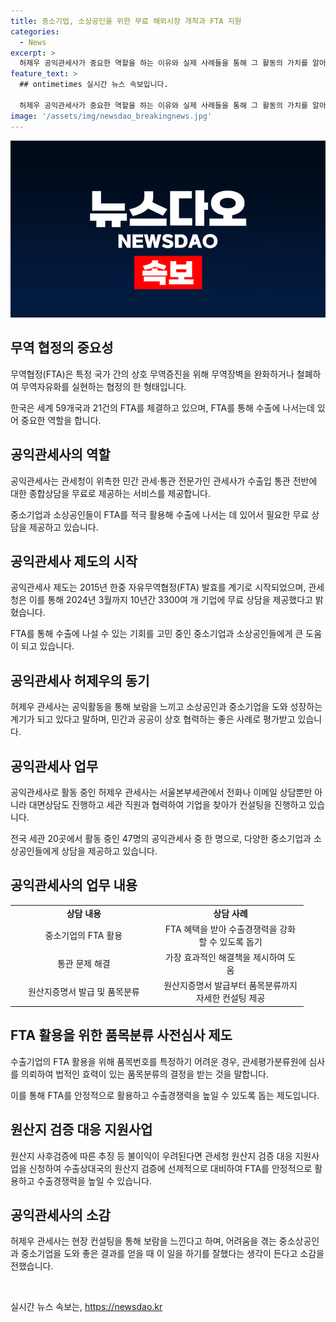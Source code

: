 ```yaml
---
title: 중소기업, 소상공인을 위한 무료 해외시장 개척과 FTA 지원
categories:
  - News
excerpt: >
  허제우 공익관세사가 중요한 역할을 하는 이유와 실제 사례들을 통해 그 활동의 가치를 알아보았다. 소상공인과 중소기업이 FTA를 활용하고 수출에 나서는 데 어려움을 겪을 때, 공익관세사가 무료 상담을 통해 도움을 주고 있다. 관세청과 한국관세사회의 협력을 통해 20곳에서 47명의 공익관세사가 활동하고 있으며, 이를 통해 많은 기업들의 도움이 되고 있다. 3300여 개 기업에 무료 상담을 제공한 결과를 볼 때, 이 제도의 가치와 필요성이 크게 부각되고 있는 것으로 보인다.
feature_text: >
  ## ontimetimes 실시간 뉴스 속보입니다.

  허제우 공익관세사가 중요한 역할을 하는 이유와 실제 사례들을 통해 그 활동의 가치를 알아보았다. 소상공인과 중소기업이 FTA를 활용하고 수출에 나서는 데 어려움을 겪을 때, 공익관세사가 무료 상담을 통해 도움을 주고 있다. 관세청과 한국관세사회의 협력을 통해 20곳에서 47명의 공익관세사가 활동하고 있으며, 이를 통해 많은 기업들의 도움이 되고 있다. 3300여 개 기업에 무료 상담을 제공한 결과를 볼 때, 이 제도의 가치와 필요성이 크게 부각되고 있는 것으로 보인다.
image: '/assets/img/newsdao_breakingnews.jpg'
---
```


<p><img src="/assets/img/newsdao_breakingnews.jpg" alt="ontimetimes 속보" /></p>

<h2 data-ke-size="size26">무역 협정의 중요성</h2>

<p data-ke-size="size16">무역협정(FTA)은 특정 국가 간의 상호 무역증진을 위해 무역장벽을 완화하거나 철폐하여 무역자유화를 실현하는 협정의 한 형태입니다.</p>

<p data-ke-size="size16">한국은 세계 59개국과 21건의 FTA를 체결하고 있으며, FTA를 통해 수출에 나서는데 있어 중요한 역할을 합니다.</p>

<h2 data-ke-size="size26">공익관세사의 역할</h2>

<p data-ke-size="size16">공익관세사는 관세청이 위촉한 민간 관세·통관 전문가인 관세사가 수출입 통관 전반에 대한 종합상담을 무료로 제공하는 서비스를 제공합니다.</p>

<p data-ke-size="size16">중소기업과 소상공인들이 FTA를 적극 활용해 수출에 나서는 데 있어서 필요한 무료 상담을 제공하고 있습니다.</p>

<h2 data-ke-size="size26">공익관세사 제도의 시작</h2>

<p data-ke-size="size16">공익관세사 제도는 2015년 한중 자유무역협정(FTA) 발효를 계기로 시작되었으며, 관세청은 이를 통해 2024년 3월까지 10년간 3300여 개 기업에 무료 상담을 제공했다고 밝혔습니다.</p>

<p data-ke-size="size16">FTA를 통해 수출에 나설 수 있는 기회를 고민 중인 중소기업과 소상공인들에게 큰 도움이 되고 있습니다.</p>

<h2 data-ke-size="size26">공익관세사 허제우의 동기</h2>

<p data-ke-size="size16">허제우 관세사는 공익활동을 통해 보람을 느끼고 소상공인과 중소기업을 도와 성장하는 계기가 되고 있다고 말하며, 민간과 공공이 상호 협력하는 좋은 사례로 평가받고 있습니다.</p>

<h2 data-ke-size="size26">공익관세사 업무</h2>

<p data-ke-size="size16">공익관세사로 활동 중인 허제우 관세사는 서울본부세관에서 전화나 이메일 상담뿐만 아니라 대면상담도 진행하고 세관 직원과 협력하여 기업을 찾아가 컨설팅을 진행하고 있습니다.</p>

<p data-ke-size="size16">전국 세관 20곳에서 활동 중인 47명의 공익관세사 중 한 명으로, 다양한 중소기업과 소상공인들에게 상담을 제공하고 있습니다.</p>

<h2 data-ke-size="size26">공익관세사의 업무 내용</h2>

<table>
   <colgroup>
  <col width="235" style="width: 176pt;" />
  <col width="235" style="width: 176pt;" />
</colgroup>
<tbody>
  <tr>
    <td style="text-align: center; height: 17px;"><b>상담 내용</b></td>
    <td style="text-align: center; height: 17px;"><b>상담 사례</b></td>
  </tr>
  <tr>
    <td style="text-align: center; height: 17px;">중소기업의 FTA 활용</td>
    <td style="text-align: center; height: 17px;">FTA 혜택을 받아 수출경쟁력을 강화할 수 있도록 돕기</td>
  </tr>
  <tr>
    <td style="text-align: center; height: 17px;">통관 문제 해결</td>
    <td style="text-align: center; height: 17px;">가장 효과적인 해결책을 제시하여 도움</td>
  </tr>
  <tr>
    <td style="text-align: center; height: 17px;">원산지증명서 발급 및 품목분류</td>
    <td style="text-align: center; height: 17px;">원산지증명서 발급부터 품목분류까지 자세한 컨설팅 제공</td>
  </tr>
</tbody>
</table>

<h2 data-ke-size="size26">FTA 활용을 위한 품목분류 사전심사 제도</h2>

<p data-ke-size="size16">수출기업의 FTA 활용을 위해 품목번호를 특정하기 어려운 경우, 관세평가분류원에 심사를 의뢰하여 법적인 효력이 있는 품목분류의 결정을 받는 것을 말합니다.</p>

<p data-ke-size="size16">이를 통해 FTA를 안정적으로 활용하고 수출경쟁력을 높일 수 있도록 돕는 제도입니다.</p>

<h2 data-ke-size="size26">원산지 검증 대응 지원사업</h2>

<p data-ke-size="size16">원산지 사후검증에 따른 추징 등 불이익이 우려된다면 관세청 원산지 검증 대응 지원사업을 신청하여 수출상대국의 원산지 검증에 선제적으로 대비하여 FTA를 안정적으로 활용하고 수출경쟁력을 높일 수 있습니다.</p>

<h2 data-ke-size="size26">공익관세사의 소감</h2>

<p data-ke-size="size16">허제우 관세사는 현장 컨설팅을 통해 보람을 느낀다고 하며, 어려움을 겪는 중소상공인과 중소기업을 도와 좋은 결과를 얻을 때 이 일을 하기를 잘했다는 생각이 든다고 소감을 전했습니다.</p>

<p data-ke-size="size16">&nbsp;</p>
실시간 뉴스 속보는, <a href="https://newsdao.kr" rel="dofollow">https://newsdao.kr</a>


